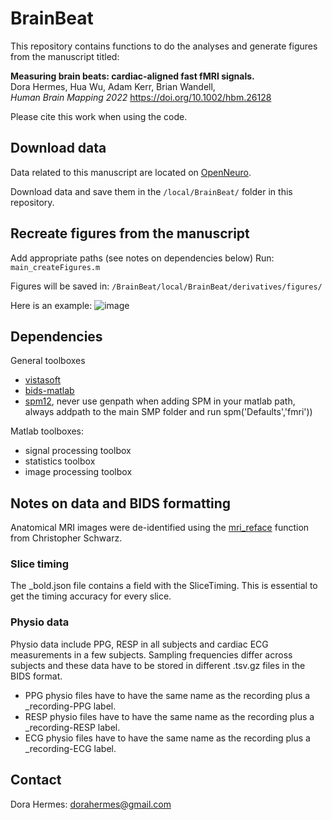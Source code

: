 BrainBeat
=========

This repository contains functions to do the analyses and generate figures from the manuscript titled:

**Measuring brain beats: cardiac-aligned fast fMRI signals.** <br>
Dora Hermes, Hua Wu, Adam Kerr, Brian Wandell, <br> 
*Human Brain Mapping 2022* https://doi.org/10.1002/hbm.26128

Please cite this work when using the code.

## Download data
Data related to this manuscript are located on [OpenNeuro](https://openneuro.org/datasets/ds004213).

Download data and save them in the `/local/BrainBeat/` folder in this repository.

## Recreate figures from the manuscript
Add appropriate paths (see notes on dependencies below)
Run: `main_createFigures.m`

Figures will be saved in: `/BrainBeat/local/BrainBeat/derivatives/figures/`

Here is an example:  ![image](https://github.com/user-attachments/assets/bb325bc4-a4f7-4994-9846-8827deb6b219)

## Dependencies

General toolboxes
- [vistasoft](https://github.com/vistalab/vistasoft)
- [bids-matlab](https://github.com/bids-standard/bids-matlab)
- [spm12](https://github.com/spm/spm12), never use genpath when adding SPM in your matlab path, always addpath to the main SMP folder and run spm('Defaults','fmri'))

Matlab toolboxes:
- signal processing toolbox
- statistics toolbox
- image processing toolbox

## Notes on data and BIDS formatting

Anatomical MRI images were de-identified using the [mri_reface](https://www.nitrc.org/projects/mri_reface) function from Christopher Schwarz.

### Slice timing
The _bold.json file contains a field with the SliceTiming. This is essential to get the timing accuracy for every slice.

### Physio data
Physio data include PPG, RESP in all subjects and cardiac ECG measurements in a few subjects. Sampling frequencies differ across subjects and these data have to be stored in different .tsv.gz files in the BIDS format.
- PPG physio files have to have the same name as the recording plus a _recording-PPG label.
- RESP physio files have to have the same name as the recording plus a _recording-RESP label.
- ECG physio files have to have the same name as the recording plus a _recording-ECG label.


## Contact
Dora Hermes: dorahermes@gmail.com

